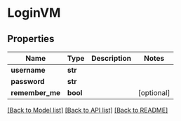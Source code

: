 # LoginVM

## Properties
Name | Type | Description | Notes
------------ | ------------- | ------------- | -------------
**username** | **str** |  | 
**password** | **str** |  | 
**remember_me** | **bool** |  | [optional] 

[[Back to Model list]](../README.md#documentation-for-models) [[Back to API list]](../README.md#documentation-for-api-endpoints) [[Back to README]](../README.md)

